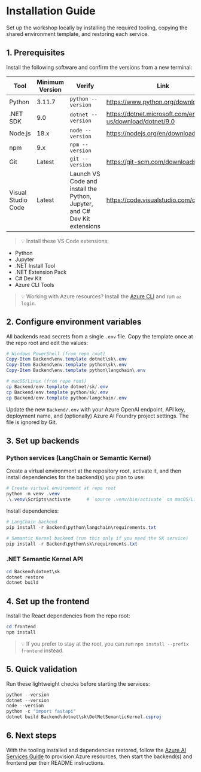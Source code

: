 # Installation Guide

Set up the workshop locally by installing the required tooling, copying the shared environment template, and restoring each service.

## 1. Prerequisites

Install the following software and confirm the versions from a new terminal:

| Tool | Minimum Version | Verify | Link |
| --- | --- | --- | --- |
| Python | 3.11.7 | `python --version` | https://www.python.org/downloads/
| .NET SDK | 9.0 | `dotnet --version` | https://dotnet.microsoft.com/en-us/download/dotnet/9.0
| Node.js | 18.x | `node --version` | https://nodejs.org/en/download
| npm | 9.x | `npm --version` | 
| Git | Latest | `git --version` | https://git-scm.com/downloads
| Visual Studio Code | Latest | Launch VS Code and install the Python, Jupyter, and C# Dev Kit extensions | https://code.visualstudio.com/download |


> 💡 Install these VS Code extensions:
- Python
- Jupyter
- .NET Install Tool
- .NET Extension Pack
- C# Dev Kit
- Azure CLI Tools


> 💡 Working with Azure resources? Install the [Azure CLI](https://learn.microsoft.com/cli/azure/install-azure-cli) and run `az login`.

## 2. Configure environment variables

All backends read secrets from a single `.env` file. Copy the template once at the repo root and edit the values:

```powershell
# Windows PowerShell (from repo root)
Copy-Item Backend\env.template dotnet\sk\.env
Copy-Item Backend\env.template python\sk\.env
Copy-Item Backend\env.template python\langchain\.env

# macOS/Linux (from repo root)
cp Backend/env.template dotnet/sk/.env
cp Backend/env.template python/sk/.env
cp Backend/env.template python/langchain/.env

```

Update the new `Backend/.env` with your Azure OpenAI endpoint, API key, deployment name, and (optionally) Azure AI Foundry project settings. The file is ignored by Git.

## 3. Set up backends

### Python services (LangChain or Semantic Kernel)

Create a virtual environment at the repository root, activate it, and then install dependencies for the backend(s) you plan to use:

```powershell
# Create virtual environment at repo root
python -m venv .venv
.\.venv\Scripts\activate      # `source .venv/bin/activate` on macOS/Linux
```

Install dependencies:

```powershell
# LangChain backend
pip install -r Backend\python\langchain\requirements.txt

# Semantic Kernel backend (run this only if you need the SK service)
pip install -r Backend\python\sk\requirements.txt
```

### .NET Semantic Kernel API

```powershell
cd Backend\dotnet\sk
dotnet restore
dotnet build
```

## 4. Set up the frontend

Install the React dependencies from the repo root:

```powershell
cd frontend
npm install
```

> 💡 If you prefer to stay at the root, you can run `npm install --prefix frontend` instead.

## 5. Quick validation

Run these lightweight checks before starting the services:

```powershell
python --version
dotnet --version
node --version
python -c "import fastapi"
dotnet build Backend\dotnet\sk\DotNetSemanticKernel.csproj
```

## 6. Next steps

With the tooling installed and dependencies restored, follow the [Azure AI Services Guide](AI_SERVICES.md) to provision Azure resources, then start the backend(s) and frontend per their README instructions.